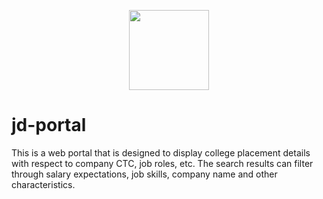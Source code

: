 <p align="center">
  <img src="home 4.0/JD (crop).jpg" height="128">
</p>

# jd-portal

This is a web portal that is designed to display college placement details with respect to company CTC, job roles, etc. The search results can filter through salary expectations, job skills, company name and other characteristics.
